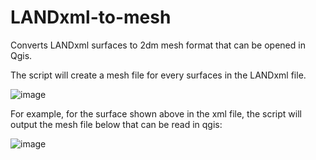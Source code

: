 # LANDxml-to-mesh
Converts LANDxml surfaces to 2dm mesh format that can be opened in Qgis.

The script will create a mesh file for every surfaces in the LANDxml file.

![image](https://github.com/Q-R-B/LANDxml-to-mesh/assets/103583383/ab842c69-7f4d-4317-8c8d-74f5f7037e54)

For example, for the surface shown above in the xml file, the script will output the mesh file below that can be read in qgis:

![image](https://github.com/Q-R-B/LANDxml-to-mesh/assets/103583383/c8a71a77-28ef-455d-a90c-240b6291f1ca)

